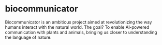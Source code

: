 # biocommunicator
Biocommunicator is an ambitious project aimed at revolutionizing the way humans interact with the natural world. The goal? To enable AI-powered communication with plants and animals, bringing us closer to understanding the language of nature. 
